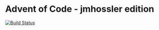 # Advent of Code - jmhossler edition
[![Build Status](https://travis-ci.com/jmhossler/advent_of_code.svg?branch=master)](https://travis-ci.com/jmhossler/advent_of_code)
